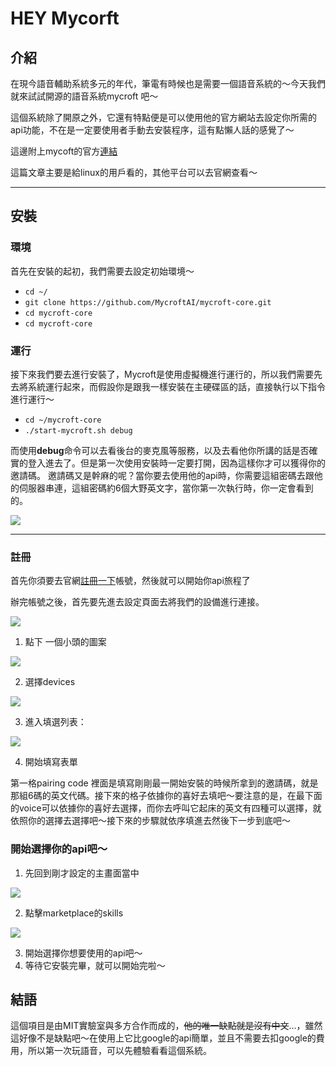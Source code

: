 # HEY Mycorft

## 介紹

在現今語音輔助系統多元的年代，筆電有時候也是需要一個語音系統的～今天我們就來試試開源的語音系統mycroft 吧～

這個系統除了開原之外，它還有特點便是可以使用他的官方網站去設定你所需的api功能，不在是一定要使用者手動去安裝程序，這有點懶人話的感覺了～

這邊附上mycoft的官方[連結](https://mycroft.ai/)

這篇文章主要是給linux的用戶看的，其他平台可以去官網查看～

---

## 安裝

### 環境
首先在安裝的起初，我們需要去設定初始環境～

- ```cd ~/```
- ```git clone https://github.com/MycroftAI/mycroft-core.git```
- ```cd mycroft-core```
- ```cd mycroft-core```

### 運行

接下來我們要去進行安裝了，Mycroft是使用虛擬機進行運行的，所以我們需要先去將系統運行起來，而假設你是跟我一樣安裝在主硬碟區的話，直接執行以下指令進行運行～

- ```cd ~/mycroft-core```
- ```./start-mycroft.sh debug```

而使用<b>debug</b>命令可以去看後台的麥克風等服務，以及去看他你所講的話是否確實的登入進去了。但是第一次使用安裝時一定要打開，因為這樣你才可以獲得你的邀請碼。
邀請碼又是幹麻的呢？當你要去使用他的api時，你需要這組密碼去跟他的伺服器串連，這組密碼約6個大野英文字，當你第一次執行時，你一定會看到的。

![](https://i.imgur.com/9LFQte7.png)

---
### 註冊

首先你須要去官網[註冊一下](https://mycroft.ai/)帳號，然後就可以開始你api旅程了

辦完帳號之後，首先要先進去設定頁面去將我們的設備進行連接。

![](https://i.imgur.com/LAjDm8h.png)

1. 點下 一個小頭的圖案
 
![](https://i.imgur.com/mS50Iv3.png)

2. 選擇devices 

![](https://i.imgur.com/PxZN4O4.png)

3. 進入填選列表：

![](https://i.imgur.com/tKHfpp1.png)

4. 開始填寫表單

第一格pairing code 裡面是填寫剛剛最一開始安裝的時候所拿到的邀請碼，就是那組6碼的英文代碼。接下來的格子依據你的喜好去填吧～要注意的是，在最下面的voice可以依據你的喜好去選擇，而你去呼叫它起床的英文有四種可以選擇，就依照你的選擇去選擇吧～接下來的步驟就依序填進去然後下一步到底吧～


### 開始選擇你的api吧～

1. 先回到剛才設定的主畫面當中

![](https://i.imgur.com/mS50Iv3.png)

2. 點擊marketplace的skills

![](https://i.imgur.com/cu6JVpR.png)

3. 開始選擇你想要使用的api吧～
4. 等待它安裝完畢，就可以開始完啦～

## 結語

這個項目是由MIT實驗室與多方合作而成的，~~他的唯一缺點就是沒有中文~~...，雖然這好像不是缺點吧～在使用上它比google的api簡單，並且不需要去扣google的費用，所以第一次玩語音，可以先體驗看看這個系統。

